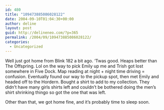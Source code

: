 ```yaml
---
id: 480
title: "109473885086028122"
date: 2004-09-10T01:04:30+00:00
author: deline
layout: post
guid: http://delineneo.com/?p=365
permalink: /2004/09/109473885086028122/
categories:
  - Uncategorized
---
```

Well just got home from Blink 182 a bit ago. &#8216;Twas good. Heaps better than The Offspring. Lol on the way to pick Emily up me and Trish got lost somewhere in Five Dock. Map reading at night + night time driving = confusion. Eventually found our way to the pickup spot, then met Emily and headed off to the Hordern. Bought a shirt to add to my collection. They didn&#8217;t have many girls shirts left and couldn&#8217;t be bothered doing the men&#8217;s shirt shrinking thingo so got the one that was left.

Other than that, we got home fine, and it&#8217;s probably time to sleep soon.

